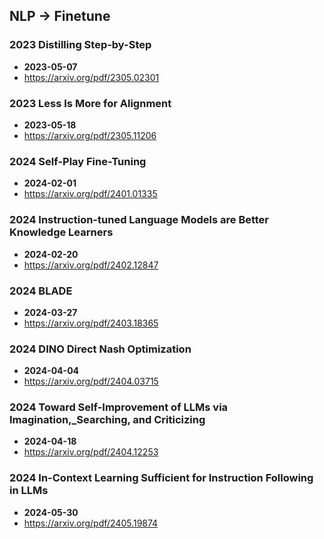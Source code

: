 ## NLP -> Finetune


### 2023 Distilling Step-by-Step
- **2023-05-07**
- https://arxiv.org/pdf/2305.02301
### 2023 Less Is More for Alignment
- **2023-05-18**
- https://arxiv.org/pdf/2305.11206
### 2024 Self-Play Fine-Tuning
- **2024-02-01**
- https://arxiv.org/pdf/2401.01335
### 2024 Instruction-tuned Language Models are Better Knowledge Learners
- **2024-02-20**
- https://arxiv.org/pdf/2402.12847
### 2024 BLADE
- **2024-03-27**
- https://arxiv.org/pdf/2403.18365
### 2024 DINO Direct Nash Optimization
- **2024-04-04**
- https://arxiv.org/pdf/2404.03715
### 2024 Toward Self-Improvement of LLMs via Imagination,_Searching, and Criticizing
- **2024-04-18**
- https://arxiv.org/pdf/2404.12253
### 2024 In-Context Learning Sufficient for Instruction Following in LLMs
- **2024-05-30**
- https://arxiv.org/pdf/2405.19874